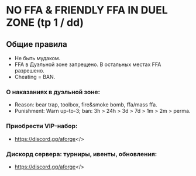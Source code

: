 # NO FFA & FRIENDLY FFA IN DUEL ZONE (tp 1 / dd)

## **Общие правила**
- Не быть мудаком.
- FFA в Дуэльной зоне запрещено. В остальных местах FFA разрешено.
- Cheating = BAN.

### О наказаниях в дуэльной зоне:
- Reason: bear trap, toolbox, fire&smoke bomb, ffa/mass ffa.
- Punishment: Warn up-to-3; ban: 3h > 24h > 3d > 7d > 1m > 2m > perma.

### **Приобрести VIP-набор:**
- <a id="Перейти в дискорд сообщества">https://discord.gg/aforge</>

### Дискорд сервера: турниры, ивенты, обновления:
- <a id="Adamantium FORGE">https://discord.gg/aforge</>

